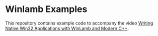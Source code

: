 Winlamb Examples
================

This repository contains example code to accompany the video
[Writing Native Win32 Applications with WinLamb and Modern C++](https://www.youtube.com/watch?v=2K52YX-vHv4).
